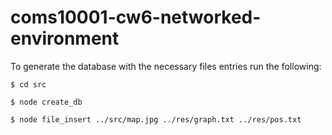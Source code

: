 coms10001-cw6-networked-environment
===================================

To generate the database with the necessary files entries run the following:

    $ cd src
    
    $ node create_db
    
    $ node file_insert ../src/map.jpg ../res/graph.txt ../res/pos.txt
